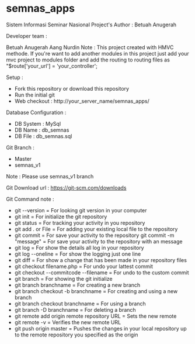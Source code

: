 # semnas_apps

Sistem Informasi Seminar Nasional Project's
Author : Betuah Anugerah

Developer team :

Betuah Anugerah
Aang
Nurdin
Note : This project created with HMVC methode. If you're want to add another modules in this project just add your mvc project to modules folder and add the routing to routing files as "$route['your_url'] = 'your_controller';

Setup :
- Fork this repository or download this repository
- Run the initial git
- Web checkout : http://your_server_name/semnas_apps/

Database Configuration :
- DB System : MySql
- DB Name   : db_semnas
- DB File   : db_semnas.sql

Git Branch :
- Master
- semnas_v1

Note : Please use semnas_v1 branch

Git Download url :
https://git-scm.com/downloads

Git Command note :
- git --version                           = For looking git version in your computer
- git init                                = For initialize the git repository
- git status                              = For tracking your activity in you repository
- git add . or File                       = For adding your existing local file to the repository
- git commit                              = For save your activity to the repository
  git commit -m "message"                 = For save your activity to the repository with an message
- git log                                 = For show the details all log in your repository
- git log --oneline                       = For show the logging just one line
- git diff                                = For show a change that has been made in your repository files
- git checkout filename.php               = For undo your lattest commit
- git checkout --commitcode --filename    = For undo to the custom commit
- git branch                              = For showing the git initialize
- git branch branchname                   = For creating a new branch
- git branch checkout -b branchname       = For creating and using a new branch
- git branch checkout branchname          = For using a branch
- git branch -D branchname                = For deleting a branch
- git remote add origin remote repository URL = Sets the new remote
- git remote -v                           = Verifies the new remote URL
- git push origin master                  = Pushes the changes in your local repository up to the remote repository you specified as the origin
